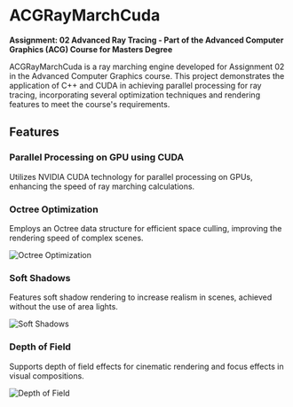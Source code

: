 # ACGRayMarchCuda
**Assignment: 02 Advanced Ray Tracing - Part of the Advanced Computer Graphics (ACG) Course for Masters Degree**

ACGRayMarchCuda is a ray marching engine developed for Assignment 02 in the Advanced Computer Graphics course. This project demonstrates the application of C++ and CUDA in achieving parallel processing for ray tracing, incorporating several optimization techniques and rendering features to meet the course's requirements.

## Features

### Parallel Processing on GPU using CUDA
Utilizes NVIDIA CUDA technology for parallel processing on GPUs, enhancing the speed of ray marching calculations.

### Octree Optimization
Employs an Octree data structure for efficient space culling, improving the rendering speed of complex scenes.

![Octree Optimization](https://github.com/fallinbryan/ACGRayMarchCuda/assets/307555018-ff09b572-ddf4-465e-a858-5df9406e3702.png)

### Soft Shadows
Features soft shadow rendering to increase realism in scenes, achieved without the use of area lights.

![Soft Shadows](https://github.com/fallinbryan/ACGRayMarchCuda/assets/307555028-d8900051-fc10-4c88-9036-16b986e975e3.png)

### Depth of Field
Supports depth of field effects for cinematic rendering and focus effects in visual compositions.

![Depth of Field](https://github.com/fallinbryan/ACGRayMarchCuda/assets/307555090-2255bd7d-ebc5-4736-857a-7ee9d4ab1e31.png)
